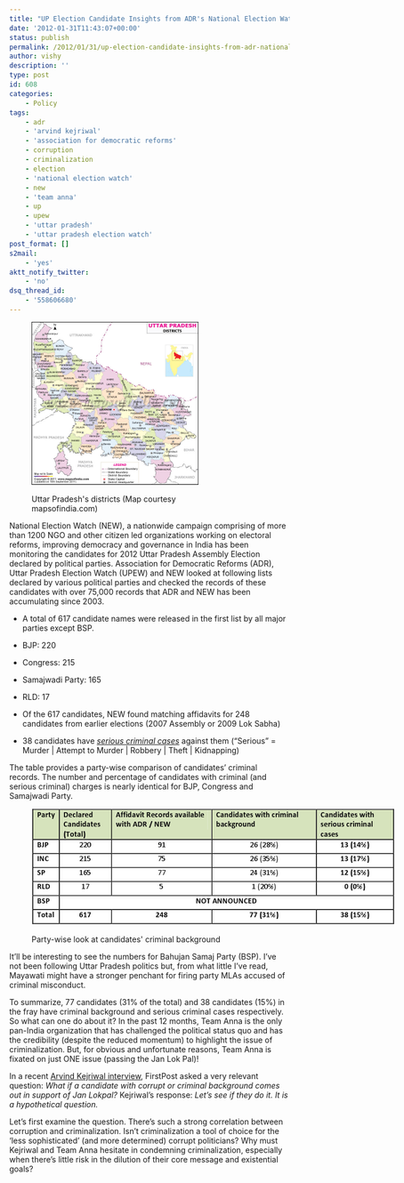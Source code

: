 ```yaml
---
title: "UP Election Candidate Insights from ADR's National Election Watch"
date: '2012-01-31T11:43:07+00:00'
status: publish
permalink: /2012/01/31/up-election-candidate-insights-from-adr-national-election-watch
author: vishy
description: ''
type: post
id: 608
categories:
    - Policy
tags:
    - adr
    - 'arvind kejriwal'
    - 'association for democratic reforms'
    - corruption
    - criminalization
    - election
    - 'national election watch'
    - new
    - 'team anna'
    - up
    - upew
    - 'uttar pradesh'
    - 'uttar pradesh election watch'
post_format: []
s2mail:
    - 'yes'
aktt_notify_twitter:
    - 'no'
dsq_thread_id:
    - '558606680'
---
```

<figure aria-describedby="caption-attachment-610" class="wp-caption alignleft" id="attachment_610" style="width: 300px">

[![](../../../../uploads/2012/01/uttar-pradesh-districts.jpg "uttar-pradesh-districts")](../../../../uploads/2012/01/uttar-pradesh-districts.jpg)<figcaption class="wp-caption-text" id="caption-attachment-610">Uttar Pradesh's districts (Map courtesy mapsofindia.com)</figcaption></figure>

National Election Watch (NEW), a nationwide campaign comprising of more than 1200 NGO and other citizen led organizations working on electoral reforms, improving democracy and governance in India has been monitoring the candidates for 2012 Uttar Pradesh Assembly Election declared by political parties. Association for Democratic Reforms (ADR), Uttar Pradesh Election Watch (UPEW) and NEW looked at following lists declared by various political parties and checked the records of these candidates with over 75,000 records that ADR and NEW has been accumulating since 2003.

- A total of 617 candidate names were released in the first list by all major parties except BSP.
- BJP: 220
- Congress: 215
- Samajwadi Party: 165
- RLD: 17

- Of the 617 candidates, NEW found matching affidavits for 248 candidates from earlier elections (2007 Assembly or 2009 Lok Sabha)
- 38 candidates have <span style="text-decoration: underline;">*serious criminal cases*</span> against them (“Serious” = Murder | Attempt to Murder | Robbery | Theft | Kidnapping)

The table provides a party-wise comparison of candidates’ criminal records. The number and percentage of candidates with criminal (and serious criminal) charges is nearly identical for BJP, Congress and Samajwadi Party.

<figure aria-describedby="caption-attachment-609" class="wp-caption aligncenter" id="attachment_609" style="width: 655px">

[![](../../../../uploads/2012/01/adr_up_candidates_crim_bgnd.png "adr_up_candidates_crim_bgnd")](../../../../uploads/2012/01/adr_up_candidates_crim_bgnd.png)<figcaption class="wp-caption-text" id="caption-attachment-609">Party-wise look at candidates' criminal background</figcaption></figure>

It’ll be interesting to see the numbers for Bahujan Samaj Party (BSP). I’ve not been following Uttar Pradesh politics but, from what little I’ve read, Mayawati might have a stronger penchant for firing party MLAs accused of criminal misconduct.

To summarize, 77 candidates (31% of the total) and 38 candidates (15%) in the fray have criminal background and serious criminal cases respectively. So what can one do about it? In the past 12 months, Team Anna is the only pan-India organization that has challenged the political status quo and has the credibility (despite the reduced momentum) to highlight the issue of criminalization. But, for obvious and unfortunate reasons, Team Anna is fixated on just ONE issue (passing the Jan Lok Pal)!

In a recent [Arvind Kejriwal interview](http://www.firstpost.com/politics/how-much-samajwad-is-there-in-samajwadi-party-asks-kejriwal-197415.html), FirstPost asked a very relevant question: *What if a candidate with corrupt or criminal background comes out in support of Jan Lokpal?* Kejriwal’s response: *Let’s see if they do it. It is a hypothetical question.*

Let’s first examine the question. There’s such a strong correlation between corruption and criminalization. Isn’t criminalization a tool of choice for the ‘less sophisticated’ (and more determined) corrupt politicians? Why must Kejriwal and Team Anna hesitate in condemning criminalization, especially when there’s little risk in the dilution of their core message and existential goals?
